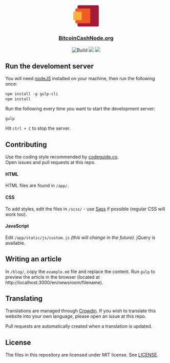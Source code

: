 <div align="center">
  <img src="app/static/img/logomark.svg" width="80">
</div>

<div align="center">
  <h3>
    <a href="https://bitcoincashnode.org">BitcoinCashNode.org</a>
  </h3>
</div>

<div align="center">
  <img src="https://travis-ci.org/bitcoin-cash-node/bchnode-web.svg?branch=master" alt="Build">
  <a title="Crowdin" target="_blank" href="https://crowdin.com/project/bchnode-web"><img src="https://badges.crowdin.net/bchnode-web/localized.svg"></a>
  <img src="https://www.codefactor.io/repository/github/bitcoin-cash-node/bchnode-web/badge">
</div>

## Run the develoment server

You will need [nodeJS](https://nodejs.org/en/) installed on your machine, then run the following once:

```shell
npm install -g gulp-cli
npm install
```

Run the following every time you want to start the development server:

```shell
gulp
```

Hit `ctrl + C` to stop the server.

## Contributing

Use the coding style recommended by [codeguide.co](https://codeguide.co).  
Open issues and pull requests at this repo.

#### HTML

HTML files are found in `/app/`.

#### CSS

To add styles, edit the files in `/scss/` - use [Sass](https://sass-lang.com) if possible (regular CSS will work too).

#### JavaScript

Edit `/app/static/js/custom.js` *(this will change in the future)*. jQuery is available.

## Writing an article

In `/blog/`, copy the `example.md` file and replace the content. Run `gulp` to preview the article in the browser (located at http://localhost:3000/en/newsroom/filename).

## Translating

Translations are managed through [Crowdin](https://crowdin.com). If you wish to translate this website into your own language, please open an issue at this repo.

Pull requests are automatically created when a translation is updated.

## License

The files in this repository are licensed under MIT license. See [LICENSE](https://github.com/bitcoin-cash-node/bchnode-web/blob/master/LICENSE).
